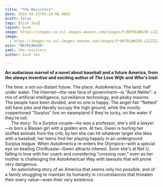 ```yaml
---
title: "The Resisters"
date: 2023-04-25T04:26:06.000Z
draft: false
tags: [Gish Jen]
layout: book
image: https://images-na.ssl-images-amazon.com/images/P/B07RLWKG5R.LZZZZZZZ.jpg
image: 
  - https://images-na.ssl-images-amazon.com/images/P/B07RLWKG5R.LZZZZZZZ.jpg
asin: "B07RLWKG5R"
yaml: the-resisters
author: Gish Jen

---
```


**An audacious marvel of a novel about baseball and a future America, from the always inventive and exciting author of *The Love Wife* and *Who's Irish***  
  
The time: a not-so-distant future. The place: AutoAmerica. The land: half under water. The Internet—the new face of government—is "Aunt Nettie": a mix of artificial intelligence, surveillance technology, and pesky maxims. The people have been divided, and no one is happy. The angel-fair "Netted" still have jobs and literally occupy the high ground, while the mostly coppertoned "Surplus" live on swampland if they're lucky, on the water if they're not.   
     The story: To a Surplus couple—he *was* a professor, she's still a lawyer—is born a Blasian girl with a golden arm. At two, Gwen is hurling her stuffed animals from the crib; by ten she can hit whatever target she likes with a baseball; her teens find her playing happily in an underground Surplus league. When AutoAmerica re-enters the Olympics—with a special eye on beating ChinRussia—Gwen attracts interest. Soon she's at Net U, falling in love with her coach and considering "crossing over," even as her mother is challenging the AutoAmerican Way with lawsuits that will prove very dangerous.  
     An astonishing story of an America that seems only too possible, and of a family struggling to maintain its humanity in circumstances that threaten their every value—even their very existence.